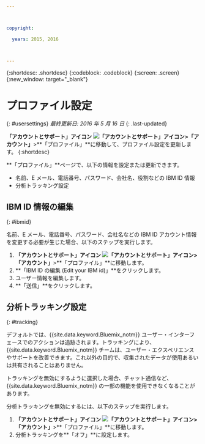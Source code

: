 ```yaml
---



copyright:

  years: 2015, 2016



---
```


{:shortdesc: .shortdesc}
{:codeblock: .codeblock}
{:screen: .screen}
{:new_window: target="_blank"}

# プロファイル設定
{: #usersettings}
*最終更新日: 2016 年 5 月 16 日*
{: .last-updated}

**「アカウントとサポート」**アイコン ![「アカウントとサポート」アイコン](../admin/images/account_support.svg)&gt;**「アカウント」**&gt;**「プロファイル」**に移動して、プロファイル設定を更新します。
{:shortdesc}

 **「プロファイル」**ページで、以下の情報を設定または更新できます。

<!--  * A profile photo that is visible to other {{site.data.keyword.Bluemix_notm}} users -->

 * 名前、E メール、電話番号、パスワード、会社名、役割などの IBM ID 情報
 * 分析トラッキング設定

<!-- pulled back, so removing content for now

## Changing your profile photo
{: #photo}

1. Go to the **Account and Support** icon ![Account and Support icon](../admin/images/account_support.svg) &gt; **Account** &gt; **Profile**.

* Click **Change Photo** to upload a new photo.
* Click **Remove Photo** to remove your photo.

-->

## IBM ID 情報の編集
{: #ibmid}

名前、E メール、電話番号、パスワード、会社名などの IBM ID アカウント情報を変更する必要が生じた場合、以下のステップを実行します。

1. **「アカウントとサポート」**アイコン ![「アカウントとサポート」アイコン](../admin/images/account_support.svg)&gt;**「アカウント」**&gt;**「プロファイル」**に移動します。
2. **「IBM ID の編集 (Edit your IBM id)」**をクリックします。
3. ユーザー情報を編集します。
4. **「送信」**をクリックします。

## 分析トラッキング設定
{: #tracking}

デフォルトでは、{{site.data.keyword.Bluemix_notm}} ユーザー・インターフェースでのアクションは追跡されます。トラッキングにより、{{site.data.keyword.Bluemix_notm}} チームは、ユーザー・エクスペリエンスやサポートを改善できます。これ以外の目的で、収集されたデータが使用あるいは共有されることはありません。

トラッキングを無効にするように選択した場合、チャット通信など、{{site.data.keyword.Bluemix_notm}} の一部の機能を使用できなくなることがあります。

分析トラッキングを無効にするには、以下のステップを実行します。

1. **「アカウントとサポート」**アイコン ![「アカウントとサポート」アイコン](../admin/images/account_support.svg)&gt;**「アカウント」**&gt;**「プロファイル」**に移動します。
2. 分析トラッキングを**「オフ」**に設定します。

